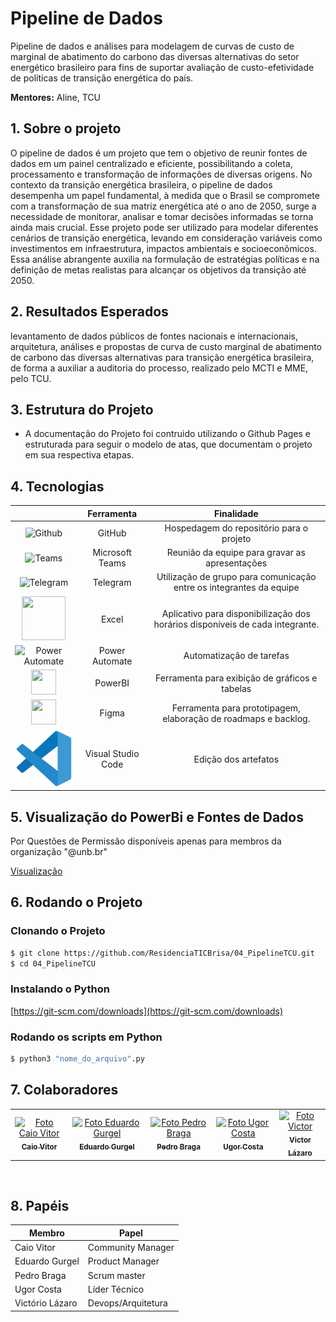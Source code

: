 # Pipeline de Dados
Pipeline de dados e análises para modelagem de curvas de custo de marginal de abatimento do carbono das diversas alternativas do setor energético brasileiro para fins de suportar avaliação de custo-efetividade de políticas de transição energética do país.

**Mentores:** Aline, TCU


## 1. Sobre o projeto
O pipeline de dados é um projeto que tem o objetivo de reunir fontes de dados em um painel centralizado e eficiente, possibilitando a coleta, processamento e transformação de informações de diversas origens.
No contexto da transição energética brasileira, o pipeline de dados desempenha um papel fundamental, à medida que o Brasil se compromete com a transformação de sua matriz energética até o ano de 2050, surge a necessidade de monitorar, analisar e tomar decisões informadas se torna ainda mais crucial.
Esse projeto pode ser utilizado para modelar diferentes cenários de transição energética, levando em consideração variáveis como investimentos em infraestrutura, impactos ambientais e socioeconômicos. Essa análise abrangente auxilia na formulação de estratégias políticas e na definição de metas realistas para alcançar os objetivos da transição até 2050.


## 2. Resultados Esperados

levantamento de dados públicos de fontes nacionais e internacionais, arquitetura, análises e propostas de curva de custo marginal de abatimento de carbono das diversas alternativas para transição energética brasileira, de forma a auxiliar a auditoria do processo, realizado pelo MCTI e MME, pelo TCU.

## 3. Estrutura do Projeto

- A documentação do Projeto foi contruido utilizando o Github Pages e estruturada para seguir o modelo de atas, que documentam o projeto em sua respectiva etapas.

## 4. Tecnologias

| | Ferramenta | Finalidade |
| :------: | :----------: | :---------------------------------------------------: |
| <img src="https://user-images.githubusercontent.com/49570180/152992872-979c7996-a495-410e-bdc9-71509b246191.png" width="250" title="Github">| GitHub | Hospedagem do repositório para o projeto |
| <img src="https://user-images.githubusercontent.com/49570180/152992930-c5d81a68-9079-4aa7-8ae0-5d396bb4f7b3.png" width="250" title="Teams">| Microsoft Teams | Reunião da equipe para gravar as apresentações |
| <img src="https://user-images.githubusercontent.com/49933115/139837223-bf23d3a9-4638-4e17-994a-ac8678d5f517.png" width="100" title="Telegram">| Telegram | Utilização de grupo para comunicação entre os integrantes da equipe |
|<img src="https://user-images.githubusercontent.com/71900095/189494621-28704ee5-61c6-45b5-87b1-bb5ffa2d7301.png" height= 70 width=70> | Excel| Aplicativo para disponibilização dos horários disponíveis de cada integrante. |
 <img src="https://github.com/ResidenciaTICBrisa/04_PipelineTCU/assets/51385738/6eb51389-b2eb-45aa-99b2-0f32613e3739" width="100" title="Power Automate">| Power Automate | Automatização de tarefas 
|<img src="https://github.com/ResidenciaTICBrisa/04_PipelineTCU/assets/98167728/83dba75c-712f-4348-aff3-bf3142b5a895" height= 40 width=40> | PowerBI | Ferramenta para exibição de gráficos e tabelas |
|<img src="https://assets.asana.biz/transform/ba9b63a3-f255-4088-b5fe-14ab4628f50b/logo-app-figma" height= 40 width=40s> | Figma | Ferramenta para prototipagem, elaboração de roadmaps e backlog. |
|<img src="https://raw.githubusercontent.com/Interacao-Humano-Computador/2022.1-Millenium-Papelaria/15adf26be163cb9b95a5d6cbaee79fc034a506ab/docs/images/ferramentas/vscode.svg" height= 90 width=90> | Visual Studio Code | Edição dos artefatos |


## 5. Visualização do PowerBi e Fontes de Dados

Por Questões de Permissão disponíveis apenas para membros da organização "@unb.br"

[Visualização](https://unbbr.sharepoint.com/sites/PipelineTCU)


## 6. Rodando o Projeto

### Clonando o Projeto

```bash
$ git clone https://github.com/ResidenciaTICBrisa/04_PipelineTCU.git
$ cd 04_PipelineTCU
```

### Instalando o Python

[https://git-scm.com/downloads](https://git-scm.com/downloads)


### Rodando os scripts em Python
```bash
$ python3 "nome_do_arquivo".py
```

## 7. Colaboradores

<table>
  <tr>
    <td align="center">
      <a href="#">
        <img src="https://avatars.githubusercontent.com/u/83408899?v=4" width="100px;" alt="Foto Caio Vitor"/><br>
        <sub>
          <b>Caio Vitor</b>
        </sub>
      </a>
    </td>
    <td align="center">
      <a href="#">
        <img src="https://avatars.githubusercontent.com/u/51385738?v=4" width="100px;" alt="Foto Eduardo Gurgel"/><br>
        <sub>
          <b>Eduardo Gurgel</b>
        </sub>
      </a>
    </td>
    <td align="center">
      <a href="#">
        <img src="https://avatars.githubusercontent.com/u/98167728?v=4" width="100px;" alt="Foto Pedro Braga"/><br>
        <sub>
          <b>Pedro Braga</b>
        </sub>
      </a>
    </td>
    <td align="center">
      <a href="#">
        <img src="https://avatars.githubusercontent.com/u/52638444?v=4" width="100px;" alt="Foto Ugor Costa"/><br>
        <sub>
          <b>Ugor Costa</b>
        </sub>
      </a>
    </td>
    <td align="center">
      <a href="#">
        <img src="https://avatars.githubusercontent.com/u/55855365?v=4" width="100px;" alt="Foto Victor"/><br>
        <sub>
          <b>Victor Lázaro</b>
        </sub>
      </a>
    </td>
</table>

<br/> 

## 8. Papéis
| Membro | Papel |
|--- |--- |
| Caio Vitor | Community Manager |
| Eduardo Gurgel | Product Manager |
| Pedro Braga | Scrum master |
| Ugor Costa | Líder Técnico |
| Victório Lázaro | Devops/Arquitetura |  